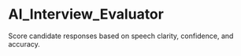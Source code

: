 # AI_Interview_Evaluator
Score candidate responses based on speech clarity, confidence, and accuracy.
